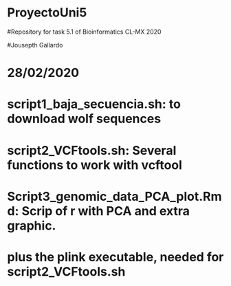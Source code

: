 # ProyectoUni5
#Repository for task 5.1 of Bioinformatics CL-MX 2020

#Jousepth Gallardo
# 28/02/2020

# script1_baja_secuencia.sh: to download wolf sequences
# script2_VCFtools.sh: Several functions to work with vcftool
# Script3_genomic_data_PCA_plot.Rmd: Scrip of r with PCA and extra graphic.

# plus the plink executable, needed for script2_VCFtools.sh
